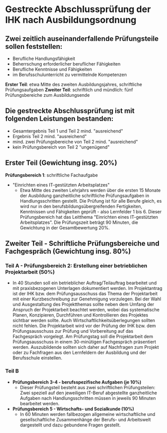 # Gestreckte Abschlussprüfung der IHK nach Ausbildungsordnung

## Zwei zeitlich auseinanderfallende Prüfungsteile sollen feststellen:

- Berufliche Handlungsfähigkeit
- Beherrschung erforderlicher beruflicher Fähigkeiten
- Berufliche Kenntnisse und Fähigkeiten
- im Berufsschulunterricht zu vermittelnde Kompetenzen


**Erster Teil**: etwa Mitte des zweiten Ausbildungsjahres, schriftliche Prüfungsaufgaben
**Zweiter Teil**: schriftlich und mündlich: fünf Prüfungsbereiche zum Ausbildungsende


## Die gestreckte Abschlussprüfung ist mit folgenden Leistungen bestanden:

- Gesamtergebnis Teil 1 und Teil 2 mind. "ausreichend"
- Ergebnis Teil 2 mind. "ausreichend"
- mind. zwei Prüfungsbereiche von Teil 2 mind. "ausreichend"
- kein Prüfungsbereich von Teil 2 "ungenügend"


## Erster Teil (Gewichtung insg. 20%)

**Prüfungsbereich 1**: schriftliche Fachaufgabe

- "Einrichten eines IT-gestützten Arbeitsplatzes"
  - Etwa Mitte des zweiten Lehrjahrs werden über die ersten 15 Monate der Ausbildung ganzheitliche schriftliche Prüfungsaufgaben in Handlungsschritten gestellt.
Die Prüfung ist für alle Berufe gleich, es wird nur in den berufsbildungsübergreifenden Fertigkeiten, Kenntnissen und Fähigkeiten geprüft - also Lernfelder 1 bis 6.
Dieser Prüfungsbereich hat das Leitthema "Einrichten eines IT-gestützten Arbeitsplatzes". Die Prüfungszeit beträgt 90 Minuten, die Gewichtung in der Gesamtbewertung 20%.


## Zweiter Teil - Schriftliche Prüfungsbereiche und Fachgespräch (Gewichtung insg. 80%)

### Teil A - Prüfungsbereich 2: Erstellung einer betrieblichen Projektarbeit (50%)

- In 40 Stunden soll ein betrieblicher Auftrag/Teilauftrag bearbeitet und mit praxisbezogenen Unterlagen dokumentiert werden. Im Projektantrag ist der IHK bzw. dem 
Prüfungsausschuss das Thema der Projektarbeit mit einer Kurzbeschreibung zur Genehmigung vorzulegen.
Bei der Wahl und Ausgestaltung des Projektthemas sollte neben dem Umfang der Anspruch der Projektarbeit beachtet werden, wobei das systematische Planen, Konzipieren,
Durchführen und Kontrollieren des Projektes sichtbar werden sollte. 
Auch Wirtschaftlichkeitsüberlegungen sollten nicht fehlen.
Die Projektarbeit wird vor der Prüfung der IHK bzw. dem Prüfungsausschuss zur Prüfung und Vorbereitung auf das Fachgespräch vorgelegt.
Am Prüfungstag soll die Projektarbeit dem Prüfungsausschuss in einem 30-minütigen Fachgespräch präsentiert werden.
Auszubildende sollten sich daher auf Nachfragen zum Projekt oder zu Fachfragen aus den Lernfeldern der Ausbildung und der Berufsschule einstellen.


### Teil B

- **Prüfungsbereich 3-4 - berufsspezifische Aufgaben (je 10%)**
  - Dieser Prüfungsteil besteht aus zwei schriftlichen Prüfungsteilen: Zwei speziell auf den jeweiligen IT-Beruf abgestellte ganzheitliche Aufgaben nach Handlungsschritten
müssen in jeweils 90 Minuten bearbeitet werden.
- **Prüfungsbereich 5 - Wirtschafts- und Sozialkunde (10%)**
  - In 60 Minuten werden fallbezogen allgemeine wirtschaftliche und gesellschaftliche Zusammenhänge der Berufs- und Arbeitswelt dargestellt und dazu gebundene Fragen gestellt.

